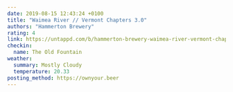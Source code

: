 ```yaml
---
date: 2019-08-15 12:43:24 +0100
title: "Waimea River // Vermont Chapters 3.0"
authors: "Hammerton Brewery"
rating: 4
link: https://untappd.com/b/hammerton-brewery-waimea-river-vermont-chapters-3-0/2730744
checkin:
  name: The Old Fountain
weather:
  summary: Mostly Cloudy
  temperature: 20.33
posting_method: https://ownyour.beer
---
```

